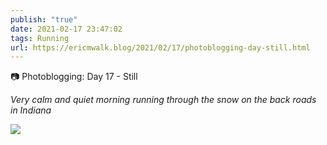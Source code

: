 ```yaml
---
publish: "true"
date: 2021-02-17 23:47:02
tags: Running
url: https://ericmwalk.blog/2021/02/17/photoblogging-day-still.html
---
```


📷 Photoblogging: Day 17 - Still

*Very calm and quiet morning running through the snow on the back roads in Indiana*


![](https://ericmwalk.blog/uploads/2021/03d9325c84.jpg)